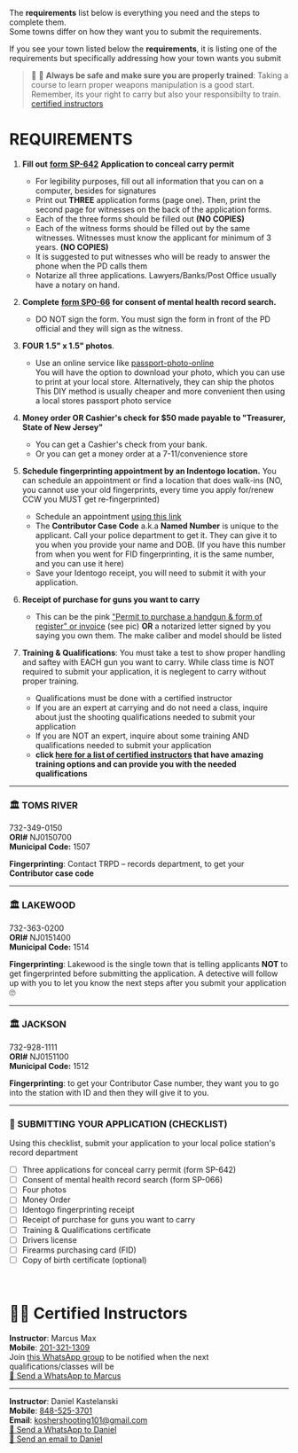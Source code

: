 The **requirements** list below is everything you need and the steps to complete them.  
Some towns differ on how they want you to submit the requirements.

If you see your town listed below the **requirements**, it is listing one of the requirements but specifically addressing how your town wants you submit

> 🔫 🚨 **Always be safe and make sure you are properly trained**: Taking a course to learn proper weapons manipulation is a good start. Remember, its your right to carry but also your responsibilty to train. [certified instructors](#-certified-instructors)

# **REQUIREMENTS**

1. **Fill out** [**form SP-642**](https://github.com/mayerlench/ccwnj/raw/main/sp-642.pdf) **Application to conceal carry permit**
    - For legibility purposes, fill out all information that you can on a computer, besides for signatures
    - Print out **THREE** application forms (page one). Then, print the second page for witnesses on the back of the application forms.
    - Each of the three forms should be filled out **(NO COPIES)**
    - Each of the witness forms should be filled out by the same witnesses. Witnesses must know the applicant for minimum of 3 years. **(NO COPIES)**
    - It is suggested to put witnesses who will be ready to answer the phone when the PD calls them
    - Notarize all three applications. Lawyers/Banks/Post Office usually have a notary on hand.

1. **Complete** [**form SP0-66**](https://github.com/mayerlench/ccwnj/raw/main/sp-066.pdf) **for consent of mental health record search.**
    - DO NOT sign the form. You must sign the form in front of the PD official and they will sign as the witness.
1. **FOUR 1.5&quot; x 1.5&quot; photos**. 
    - Use an online service like [passport-photo-online](https://passport-photo.online/en-ph/photo-1,5x1,5-inch)  
      You will have the option to download your photo, which you can use to print at your local store. Alternatively, they can ship the photos  
      This DIY method is usually cheaper and more convenient then using a local stores passport photo service
1. **Money order OR Cashier&#39;s check for $50 made payable to &quot;Treasurer, State of New Jersey&quot;**
    - You can get a Cashier&#39;s check from your bank.
    - Or you can get a money order at a 7-11/convenience store

1. **Schedule fingerprinting appointment by an Indentogo location.** You can schedule an appointment or find a location that does walk-ins (NO, you cannot use your old fingerprints, every time you apply for/renew CCW you MUST get re-fingerprinted)
   - Schedule an appointment [using this link](https://uenroll.identogo.com/workflows/2f164b)
   - The **Contributor Case Code** a.k.a **Named Number** is unique to the applicant. Call your police department to get it. They can give it to you when you provide your name and DOB. (If you have this number from when you went for FID fingerprinting, it is the same number, and you can use it here)
   - Save your Identogo receipt, you will need to submit it with your application.
1. **Receipt of purchase for guns you want to carry**
   - This can be the pink [&quot;Permit to purchase a handgun &amp; form of register&quot; or invoice](https://github.com/mayerlench/ccwnj/blob/main/receipt.jpg?raw=true) (see pic) **OR** a notarized letter signed by you saying you own them. The make caliber and model should be listed

1. **Training &amp; Qualifications**: You must take a test to show proper handling and saftey with EACH gun you want to carry. While class time is NOT required to submit your application, it is neglegent to carry without proper training.  
   - Qualifications must be done with a certified instructor
   - If you are an expert at carrying and do not need a class, inquire about just the shooting qualifications needed to submit your application
   - If you are NOT an expert, inquire about some training AND qualifications needed to submit your application
   - **click [here for a list of certified instructors](#-certified-instructors) that have amazing training options and can provide you with the needed qualifications**

---  

### 🏛️ **TOMS RIVER**  
732-349-0150    
**ORI#** NJ0150700  
**Municipal Code:** 1507  

**Fingerprinting**: Contact TRPD – records department, to get your **Contributor case code**  

---  

### 🏛️ **LAKEWOOD**  
732-363-0200  
**ORI#** NJ0151400  
**Municipal Code:** 1514  

**Fingerprinting**: Lakewood is the single town that is telling applicants **NOT** to get fingerprinted before submitting the application. A detective will follow up with you to let you know the next steps after you submit your application 🙄  

---  

### 🏛️ **JACKSON**  
732-928-1111  
**ORI#** NJ0151100  
**Municipal Code:** 1512  

**Fingerprinting**: to get your Contributor Case number, they want you to go into the station with ID and then they will give it to you.  

---  

### 🔵 SUBMITTING YOUR APPLICATION (CHECKLIST)
Using this checklist, submit your application to your local police station's record department  
- [ ] Three applications for conceal carry permit (form SP-642)
- [ ] Consent of mental health record search (form SP-066)
- [ ] Four photos
- [ ] Money Order
- [ ] Identogo fingerprinting receipt
- [ ] Receipt of purchase for guns you want to carry
- [ ] Training &amp; Qualifications certificate
- [ ] Drivers license
- [ ] Firearms purchasing card (FID)
- [ ] Copy of birth certificate (optional)
<br/>

# 👨‍🏫 Certified Instructors  

**Instructor**: Marcus Max     
**Mobile**: [201-321-1309](tel:+12013211309)  
Join [this WhatsApp group](https://chat.whatsapp.com/IrN9POr4PE502LBlAhMXAy) to be notified when the next qualifications/classes will be  
[📱 Send a WhatsApp to Marcus](https://wa.me/+12013211309?text=Hi%20my%20name%20is%20%3Cname%3E%0A%0AI%20would%20like%20to%20inquire%20about%20%3Ctraining%20%7C%20ccw%20qualifications%3E)

---

**Instructor**: Daniel Kastelanski   
**Mobile**: [848-525-3701](tel:+18485253701)   
**Email**: koshershooting101@gmail.com  
[📱 Send a WhatsApp to Daniel](https://wa.me/+18485253701?text=Hi%20my%20name%20is%20%3Cname%3E%0A%0AI%20would%20like%20to%20inquire%20about%20%3Ctraining%20%7C%20ccw%20qualifications%3E)  
[📧 Send an email to Daniel](mailto:koshershooting101@gmail.com?subject=Training%2FQualifications&body=Hi%20my%20name%20is%20%3Cname%3E%0D%0A%0D%0AI%20would%20like%20to%20inquire%20about%20%3Ctraining%20%7C%20ccw%20qualifications%3E)

